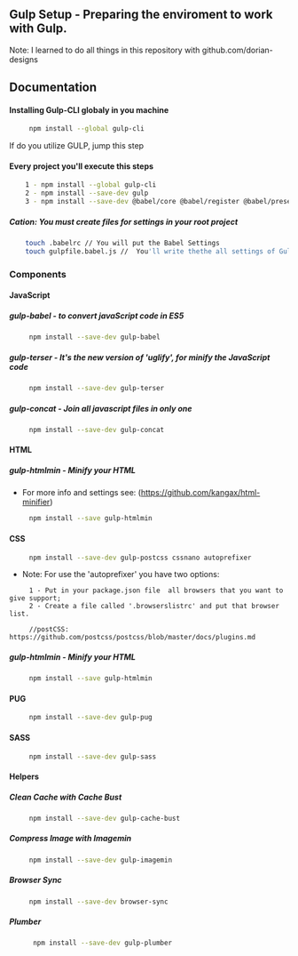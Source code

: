 ## Gulp Setup - Preparing the enviroment to work with Gulp.

Note: I learned to do all things in this repository with github.com/dorian-designs

## Documentation

#### Installing Gulp-CLI globaly in you machine

```bash
     npm install --global gulp-cli
```
If do you utilize GULP, jump this step

#### Every project you'll execute this steps

```bash
    1 - npm install --global gulp-cli
    2 - npm install --save-dev gulp
    3 - npm install --save-dev @babel/core @babel/register @babel/preset-env
```

##### Cation: You must create files for settings in your root project

```bash
    touch .babelrc // You will put the Babel Settings
    touch gulpfile.babel.js //  You'll write thethe all settings of Gulp (tasks, watchers, etc)
```

### Components

#### JavaScript

##### gulp-babel - to convert javaScript code in ES5

```bash
     npm install --save-dev gulp-babel
```

##### gulp-terser - It's the new version of 'uglify', for minify the JavaScript code

```bash
     npm install --save-dev gulp-terser
```

##### gulp-concat - Join all javascript files in only one

```bash
     npm install --save-dev gulp-concat
```

#### HTML

##### gulp-htmlmin - Minify your HTML

 - For more info and settings see: (https://github.com/kangax/html-minifier)

```bash
     npm install --save gulp-htmlmin
```

#### CSS

```bash
     npm install --save-dev gulp-postcss cssnano autoprefixer
```

- Note: For use the 'autoprefixer' you have two options: 
```
     1 - Put in your package.json file  all browsers that you want to give support;
     2 - Create a file called '.browserslistrc' and put that browser list.

     //postCSS: https://github.com/postcss/postcss/blob/master/docs/plugins.md
```


##### gulp-htmlmin - Minify your HTML

```bash
     npm install --save gulp-htmlmin
```

#### PUG

```bash
     npm install --save-dev gulp-pug
```

#### SASS

```bash
     npm install --save-dev gulp-sass
```

#### Helpers

##### Clean Cache with Cache Bust

```bash
     npm install --save-dev gulp-cache-bust
```

##### Compress Image with Imagemin

```bash
     npm install --save-dev gulp-imagemin
```

##### Browser Sync

```bash
     npm install --save-dev browser-sync
```

##### Plumber

```bash
      npm install --save-dev gulp-plumber
```